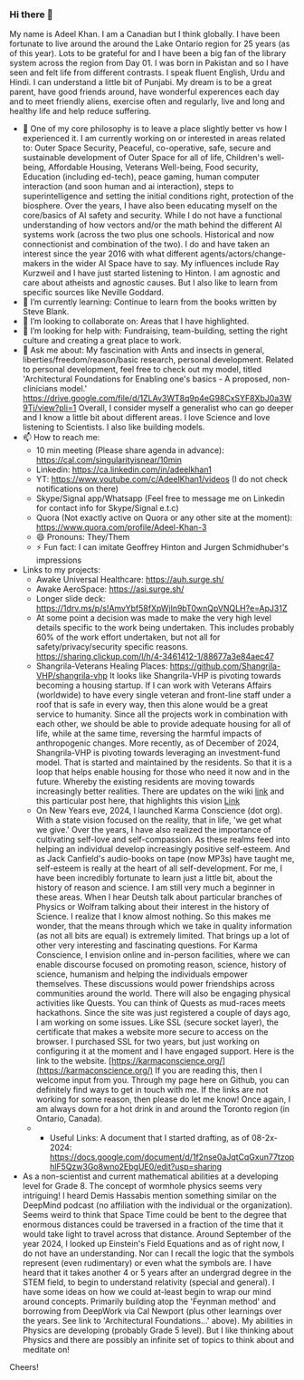 ### Hi there 👋

My name is Adeel Khan. I am a Canadian but I think globally. I have been fortunate to live around the around the Lake Ontario region for 25 years (as of this year). Lots to be grateful for and I have been a big fan of the library system across the region from Day 01. I was born in Pakistan and so I have seen and felt life from different contrasts. I speak fluent English, Urdu and Hindi. I can understand a little bit of Punjabi. My dream is to be a great parent, have good friends around, have wonderful experences each day and to meet friendly aliens, exercise often and regularly, live and long and healthy life and help reduce suffering.

<!--
**genidma/genidma** is a ✨ _special_ ✨ repository because its `README.md` (this file) appears on your GitHub profile. -->

- 🔭 One of my core philosophy is to leave a place slightly better vs how I experienced it. I am currently working on or interested in areas related to:  Outer Space Security, Peaceful, co-operative, safe, secure and sustainable development of Outer Space for all of life, Children's well-being, Affordable Housing, Veterans Well-being, Food security, Education (including ed-tech), peace gaming, human computer interaction (and soon human and ai interaction), steps to superintelligence and setting the initial conditions right, protection of the biosphere. Over the years, I have also been educating myself on the core/basics of AI safety and security. While I do not have a functional understanding of how vectors and/or the math behind the different AI systems work (across the two plus one schools. Historical and now connectionist and combination of the two). I do and have taken an interest since the year 2016 with what different agents/actors/change-makers in the wider AI Space have to say. My influences include Ray Kurzweil and I have just started listening to Hinton. I am agnostic and care about atheists and agnostic causes. But I also like to learn from specific sources like Neville Goddard.
- 🌱 I’m currently learning: Continue to learn from the books written by Steve Blank. 
- 👯 I’m looking to collaborate on: Areas that I have highlighted.
- 🤔 I’m looking for help with: Fundraising, team-building, setting the right culture and creating a great place to work.
- 💬 Ask me about: My fascination with Ants and insects in general, liberties/freedom/reason/basic research, personal development. Related to personal development, feel free to check out my model, titled 'Architectural Foundations for Enabling one's basics - A proposed, non-clinicians model.' https://drive.google.com/file/d/1ZLAv3WT8q9p4eG98CxSYF8XbJ0a3W9Tj/view?pli=1 Overall, I consider myself a generalist who can go deeper and I know a little bit about different areas. I love Science and love listening to Scientists. I also like building models.
- 📫 How to reach me:
  - 10 min meeting (Please share agenda in advance): https://cal.com/singularityisnear/10min
  - Linkedin: https://ca.linkedin.com/in/adeelkhan1
  - YT: https://www.youtube.com/c/AdeelKhan1/videos (I do not check notifications on there)
  - Skype/Signal app/Whatsapp (Feel free to message me on Linkedin for contact info for Skype/Signal e.t.c)
  - Quora (Not exactly active on Quora or any other site at the moment): https://www.quora.com/profile/Adeel-Khan-3
  - 😄 Pronouns: They/Them
  - ⚡ Fun fact: I can imitate Geoffrey Hinton and Jurgen Schmidhuber's impressions
- Links to my projects:
  - Awake Universal Healthcare: https://auh.surge.sh/
  - Awake AeroSpace: https://asi.surge.sh/
  - Longer slide deck: https://1drv.ms/p/s!AmvYbf58fXpWjln9bT0wnQpVNQLH?e=ApJ31Z 
  - At some point a decision was made to make the very high level details specific to the work being undertaken. This includes probably 60% of the work effort undertaken, but not all for safety/privacy/security specific reasons. https://sharing.clickup.com/l/h/4-3461412-1/88677a3e84aec47
  - Shangrila-Veterans Healing Places: https://github.com/Shangrila-VHP/shangrila-vhp It looks like Shangrila-VHP is pivoting towards becoming a housing startup. If I can work with Veterans Affairs (worldwide) to have every single veteran and front-line staff under a roof that is safe in every way, then this alone would be a great service to humanity. Since all the projects work in combination with each other, we should be able to provide adequate housing for all of life, while at the same time, reversing the harmful impacts of anthropogenic changes. More recently, as of December of 2024, Shangrila-VHP is pivoting towards leveraging an investment-fund model. That is started and maintained by the residents. So that it is a loop that helps enable housing for those who need it now and in the future. Whereby the existing residents are moving towards increasingly better realities. There are updates on the wiki [link](https://github.com/Shangrila-VHP/shangrila-vhp/wiki) and this particular post here, that highlights this vision [Link](https://github.com/Shangrila-VHP/shangrila-vhp/issues/18)
  - On New Years eve, 2024, I launched Karma Conscience (dot org). With a state vision focused on the reality, that in life, 'we get what we give.' Over the years, I have also realized the importance of cultivating self-love and self-compassion. As these realms feed into helping an individual develop increasingly positive self-esteem. And as Jack Canfield's audio-books on tape (now MP3s) have taught me, self-esteem is really at the heart of all self-development. For me, I have been incredibly fortunate to learn just a little bit, about the history of reason and science. I am still very much a beginner in these areas. When I hear Deutsh talk about particular branches of Physics or Wolfram talking about their interest in the history of Science. I realize that I know almost nothing. So this makes me wonder, that the means through which we take in quality information (as not all bits are equal) is extremely limited. That brings up a lot of other very interesting and fascinating questions. For Karma Conscience, I envision online and in-person facilities, where we can enable discourse focused on promoting reason, science, history of science, humanism and helping the individuals empower themselves. These discussions would power friendships across communities around the world. There will also be engaging physical activities like Quests. You can think of Quests as mud-races meets hackathons. Since the site was just registered a couple of days ago, I am working on some issues. Like SSL (secure socket layer), the certificate that makes a website more secure to access on the browser. I purchased SSL for two years, but just working on configuring it at the moment and I have engaged support. Here is the link to the website. [https://karmaconscience.org/](https://karmaconscience.org/) If you are reading this, then I welcome input from you. Through my page here on Github, you can definitely find ways to get in touch with me. If the links are not working for some reason, then please do let me know! Once again, I am always down for a hot drink in and around the Toronto region (in Ontario, Canada). 
  - - Useful Links: A document that I started drafting, as of 08-2x-2024: https://docs.google.com/document/d/1f2nse0aJqtCqGxun77tzophlF5Qzw3Go8wno2EbgUE0/edit?usp=sharing
- As a non-scientist and current mathematical abilities at a developing level for Grade 8. The concept of wormhole physics seems very intriguing! I heard Demis Hassabis mention something similar on the DeepMind podcast (no affiliation with the individual or the organization). Seems weird to think that Space Time could be bent to the degree that enormous distances could be traversed in a fraction of the time that it would take light to travel across that distance. Around September of the year 2024, I looked up Einstein's Field Equations and as of right now, I do not have an understanding. Nor can I recall the logic that the symbols represent (even rudimentary) or even what the symbols are. I have heard that it takes another 4 or 5 years after an undergrad degree in the STEM field, to begin to understand relativity (special and general). I have some ideas on how we could at-least begin to wrap our mind around concepts. Primarily building atop the 'Feynman method' and borrowing from DeepWork via Cal Newport (plus other learnings over the years. See link to 'Architectural Foundations...' above). My abilities in Physics are developing (probably Grade 5 level). But I like thinking about Physics and there are possibly an infinite set of topics to think about and meditate on!

Cheers!
